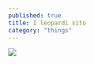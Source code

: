 ```yaml
---
published: true
title: I leopardi sito
category: "things"
---
```

![]({{site.baseurl}}/assets/2020-04-19-i-leopardi-sito.png)
